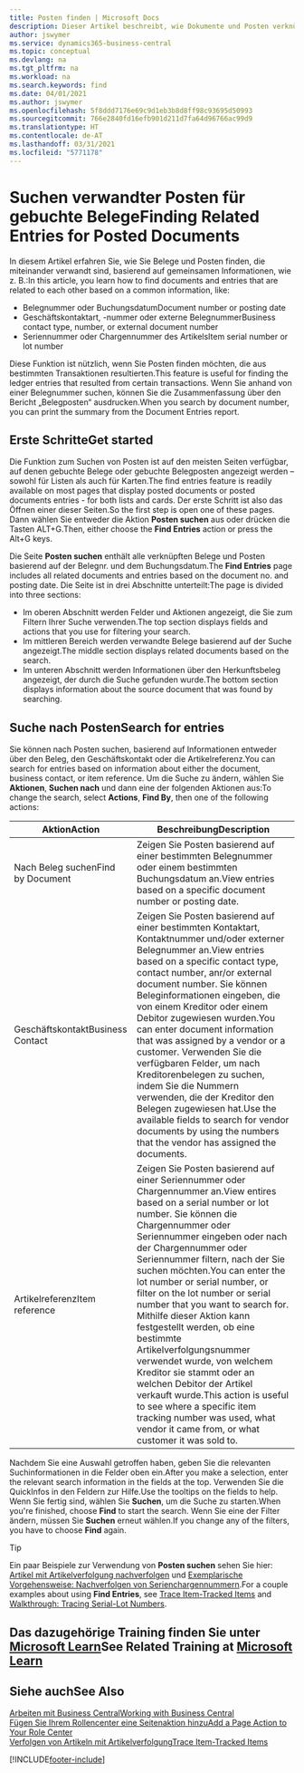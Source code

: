 ```yaml
---
title: Posten finden | Microsoft Docs
description: Dieser Artikel beschreibt, wie Dokumente und Posten verknüpft sind
author: jswymer
ms.service: dynamics365-business-central
ms.topic: conceptual
ms.devlang: na
ms.tgt_pltfrm: na
ms.workload: na
ms.search.keywords: find
ms.date: 04/01/2021
ms.author: jswymer
ms.openlocfilehash: 5f8ddd7176e69c9d1eb3b8d8ff98c93695d50993
ms.sourcegitcommit: 766e2840fd16efb901d211d7fa64d96766ac99d9
ms.translationtype: HT
ms.contentlocale: de-AT
ms.lasthandoff: 03/31/2021
ms.locfileid: "5771178"
---
```

# <a name="finding-related-entries-for-posted-documents"></a><span data-ttu-id="3574e-103">Suchen verwandter Posten für gebuchte Belege</span><span class="sxs-lookup"><span data-stu-id="3574e-103">Finding Related Entries for Posted Documents</span></span> 

<span data-ttu-id="3574e-104">In diesem Artikel erfahren Sie, wie Sie Belege und Posten finden, die miteinander verwandt sind, basierend auf gemeinsamen Informationen, wie z. B.:</span><span class="sxs-lookup"><span data-stu-id="3574e-104">In this article, you learn how to find documents and entries that are related to each other based on a common information, like:</span></span>

- <span data-ttu-id="3574e-105">Belegnummer oder Buchungsdatum</span><span class="sxs-lookup"><span data-stu-id="3574e-105">Document number or posting date</span></span>
- <span data-ttu-id="3574e-106">Geschäftskontaktart, -nummer oder externe Belegnummer</span><span class="sxs-lookup"><span data-stu-id="3574e-106">Business contact type, number, or external document number</span></span>
- <span data-ttu-id="3574e-107">Seriennummer oder Chargennummer des Artikels</span><span class="sxs-lookup"><span data-stu-id="3574e-107">Item serial number or lot number</span></span>

<span data-ttu-id="3574e-108">Diese Funktion ist nützlich, wenn Sie Posten finden möchten, die aus bestimmten Transaktionen resultierten.</span><span class="sxs-lookup"><span data-stu-id="3574e-108">This feature is useful for finding the ledger entries that resulted from certain transactions.</span></span> <span data-ttu-id="3574e-109">Wenn Sie anhand von einer Belegnummer suchen, können Sie die Zusammenfassung über den Bericht „Belegposten“ ausdrucken.</span><span class="sxs-lookup"><span data-stu-id="3574e-109">When you search by document number, you can print the summary from the Document Entries report.</span></span>

## <a name="get-started"></a><span data-ttu-id="3574e-110">Erste Schritte</span><span class="sxs-lookup"><span data-stu-id="3574e-110">Get started</span></span>

<span data-ttu-id="3574e-111">Die Funktion zum Suchen von Posten ist auf den meisten Seiten verfügbar, auf denen gebuchte Belege oder gebuchte Belegposten angezeigt werden – sowohl für Listen als auch für Karten.</span><span class="sxs-lookup"><span data-stu-id="3574e-111">The find entries feature is readily available on most pages that display posted documents or posted documents entries - for both lists and cards.</span></span> <span data-ttu-id="3574e-112">Der erste Schritt ist also das Öffnen einer dieser Seiten.</span><span class="sxs-lookup"><span data-stu-id="3574e-112">So the first step is open one of these pages.</span></span> <span data-ttu-id="3574e-113">Dann wählen Sie entweder die Aktion **Posten suchen** aus oder drücken die Tasten ALT+G.</span><span class="sxs-lookup"><span data-stu-id="3574e-113">Then, either choose the **Find Entries** action or press the Alt+G keys.</span></span>

<span data-ttu-id="3574e-114">Die Seite **Posten suchen** enthält alle verknüpften Belege und Posten basierend auf der Belegnr. und dem Buchungsdatum.</span><span class="sxs-lookup"><span data-stu-id="3574e-114">The **Find Entries** page  includes all related documents and entries based on the document no. and posting date.</span></span> <span data-ttu-id="3574e-115">Die Seite ist in drei Abschnitte unterteilt:</span><span class="sxs-lookup"><span data-stu-id="3574e-115">The page is divided into three sections:</span></span>

- <span data-ttu-id="3574e-116">Im oberen Abschnitt werden Felder und Aktionen angezeigt, die Sie zum Filtern Ihrer Suche verwenden.</span><span class="sxs-lookup"><span data-stu-id="3574e-116">The top section displays fields and actions that you use for filtering your search.</span></span>
- <span data-ttu-id="3574e-117">Im mittleren Bereich werden verwandte Belege basierend auf der Suche angezeigt.</span><span class="sxs-lookup"><span data-stu-id="3574e-117">The middle section displays related documents based on the search.</span></span>
- <span data-ttu-id="3574e-118">Im unteren Abschnitt werden Informationen über den Herkunftsbeleg angezeigt, der durch die Suche gefunden wurde.</span><span class="sxs-lookup"><span data-stu-id="3574e-118">The bottom section displays information about the source document that was found by searching.</span></span>


<!--
 There are two ways to open this page:

- Choose the ![Lightbulb that opens the Tell Me feature](media/ui-search/search_small.png "Tell me what you want to do") icon, enter **Find Entries**, and then choose the related link.

    With this way, the **Find Entries** page might be empty, and you'll have to start searching for entries from scratch.
    
- Open a page that displays posted documents or posted documents entries, either a list or a card. Then, locate and select the **Find Entries** action.

    With this way, the **Find Entries**, page will include all related documents and entries based on the document no. and posting date.


    > [!TIP]
    > If you are on a page that has the **Find Entries** action, press crtl+G to open the **Find Entries** page directly. 
-->

## <a name="search-for-entries"></a><span data-ttu-id="3574e-119">Suche nach Posten</span><span class="sxs-lookup"><span data-stu-id="3574e-119">Search for entries</span></span>

<span data-ttu-id="3574e-120">Sie können nach Posten suchen, basierend auf Informationen entweder über den Beleg, den Geschäftskontakt oder die Artikelreferenz.</span><span class="sxs-lookup"><span data-stu-id="3574e-120">You can search for entries based on information about either the document, business contact, or item reference.</span></span> <span data-ttu-id="3574e-121">Um die Suche zu ändern, wählen Sie **Aktionen**, **Suchen nach** und dann eine der folgenden Aktionen aus:</span><span class="sxs-lookup"><span data-stu-id="3574e-121">To change the search, select **Actions**, **Find By**, then one of the following actions:</span></span>

|<span data-ttu-id="3574e-122">Aktion</span><span class="sxs-lookup"><span data-stu-id="3574e-122">Action</span></span>|<span data-ttu-id="3574e-123">Beschreibung</span><span class="sxs-lookup"><span data-stu-id="3574e-123">Description</span></span>|
|------|-----------|
|<span data-ttu-id="3574e-124">Nach Beleg suchen</span><span class="sxs-lookup"><span data-stu-id="3574e-124">Find by Document</span></span>|<span data-ttu-id="3574e-125">Zeigen Sie Posten basierend auf einer bestimmten Belegnummer oder einem bestimmten Buchungsdatum an.</span><span class="sxs-lookup"><span data-stu-id="3574e-125">View entries based on a specific document number or posting date.</span></span>|
|<span data-ttu-id="3574e-126">Geschäftskontakt</span><span class="sxs-lookup"><span data-stu-id="3574e-126">Business Contact</span></span> |<span data-ttu-id="3574e-127">Zeigen Sie Posten basierend auf einer bestimmten Kontaktart, Kontaktnummer und/oder externer Belegnummer an.</span><span class="sxs-lookup"><span data-stu-id="3574e-127">View entries based on a specific contact type, contact number, anr/or external document number.</span></span> <span data-ttu-id="3574e-128">Sie können Beleginformationen eingeben, die von einem Kreditor oder einem Debitor zugewiesen wurden.</span><span class="sxs-lookup"><span data-stu-id="3574e-128">You can enter document information that was assigned by a vendor or a customer.</span></span> <span data-ttu-id="3574e-129">Verwenden Sie die verfügbaren Felder, um nach Kreditorenbelegen zu suchen, indem Sie die Nummern verwenden, die der Kreditor den Belegen zugewiesen hat.</span><span class="sxs-lookup"><span data-stu-id="3574e-129">Use the available fields to search for vendor documents by using the numbers that the vendor has assigned the documents.</span></span>|
|<span data-ttu-id="3574e-130">Artikelreferenz</span><span class="sxs-lookup"><span data-stu-id="3574e-130">Item reference</span></span>|<span data-ttu-id="3574e-131">Zeigen Sie Posten basierend auf einer Seriennummer oder Chargennummer an.</span><span class="sxs-lookup"><span data-stu-id="3574e-131">View entires based on a serial number or lot number.</span></span> <span data-ttu-id="3574e-132">Sie können die Chargennummer oder Seriennummer eingeben oder nach der Chargennummer oder Seriennummer filtern, nach der Sie suchen möchten.</span><span class="sxs-lookup"><span data-stu-id="3574e-132">You can enter the lot number or serial number, or filter on the lot number or serial number that you want to search for.</span></span> <span data-ttu-id="3574e-133">Mithilfe dieser Aktion kann festgestellt werden, ob eine bestimmte Artikelverfolgungsnummer verwendet wurde, von welchem Kreditor sie stammt oder an welchen Debitor der Artikel verkauft wurde.</span><span class="sxs-lookup"><span data-stu-id="3574e-133">This action is useful to see where a specific item tracking number was used, what vendor it came from, or what customer it was sold to.</span></span>|

<span data-ttu-id="3574e-134">Nachdem Sie eine Auswahl getroffen haben, geben Sie die relevanten Suchinformationen in die Felder oben ein.</span><span class="sxs-lookup"><span data-stu-id="3574e-134">After you make a selection, enter the relevant search information in the fields at the top.</span></span> <span data-ttu-id="3574e-135">Verwenden Sie die QuickInfos in den Feldern zur Hilfe.</span><span class="sxs-lookup"><span data-stu-id="3574e-135">Use the tooltips on the fields to help.</span></span> <span data-ttu-id="3574e-136">Wenn Sie fertig sind, wählen Sie **Suchen**, um die Suche zu starten.</span><span class="sxs-lookup"><span data-stu-id="3574e-136">When you're finished, choose **Find** to start the search.</span></span> <span data-ttu-id="3574e-137">Wenn Sie eine der Filter ändern, müssen Sie **Suchen** erneut wählen.</span><span class="sxs-lookup"><span data-stu-id="3574e-137">If you change any of the filters, you have to choose **Find** again.</span></span>

> [!TIP]
> <span data-ttu-id="3574e-138">Ein paar Beispiele zur Verwendung von **Posten suchen** sehen Sie hier: [Artikel mit Artikelverfolgung nachverfolgen](inventory-how-to-trace-item-tracked-items.md) und [Exemplarische Vorgehensweise: Nachverfolgen von Serienchargennummern](walkthrough-tracing-serial-lot-numbers.md).</span><span class="sxs-lookup"><span data-stu-id="3574e-138">For a couple examples about using **Find Entries**, see [Trace Item-Tracked Items](inventory-how-to-trace-item-tracked-items.md) and [Walkthrough: Tracing Serial-Lot Numbers](walkthrough-tracing-serial-lot-numbers.md).</span></span>

## <a name="see-related-training-at-microsoft-learn"></a><span data-ttu-id="3574e-139">Das dazugehörige Training finden Sie unter [Microsoft Learn](/learn/modules/user-interface-dynamics-365-business-central/index)</span><span class="sxs-lookup"><span data-stu-id="3574e-139">See Related Training at [Microsoft Learn](/learn/modules/user-interface-dynamics-365-business-central/index)</span></span>

## <a name="see-also"></a><span data-ttu-id="3574e-140">Siehe auch</span><span class="sxs-lookup"><span data-stu-id="3574e-140">See Also</span></span>

[<span data-ttu-id="3574e-141">Arbeiten mit  Business Central</span><span class="sxs-lookup"><span data-stu-id="3574e-141">Working with Business Central</span></span>](ui-work-product.md)  
[<span data-ttu-id="3574e-142">Fügen Sie Ihrem Rollencenter eine Seitenaktion hinzu</span><span class="sxs-lookup"><span data-stu-id="3574e-142">Add a Page Action to Your Role Center</span></span>](ui-bookmarks.md)  
[<span data-ttu-id="3574e-143">Verfolgen von Artikeln mit Artikelverfolgung</span><span class="sxs-lookup"><span data-stu-id="3574e-143">Trace Item-Tracked Items</span></span>](inventory-how-to-trace-item-tracked-items.md)  


[!INCLUDE[footer-include](includes/footer-banner.md)]